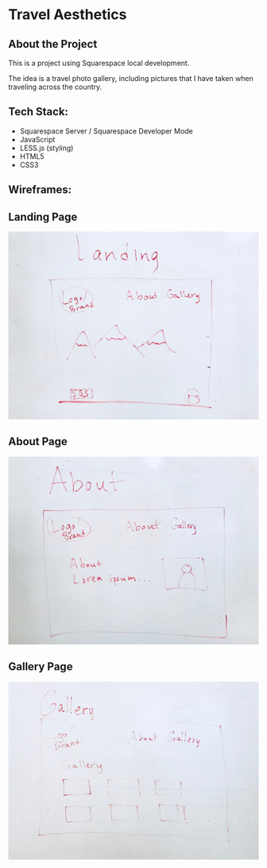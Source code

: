 # Travel Aesthetics

## About the Project

This is a project using Squarespace local development. 

The idea is a travel photo gallery, including pictures that I have taken when traveling across the country.

## Tech Stack: 
- Squarespace Server / Squarespace Developer Mode 
- JavaScript
- LESS.js (styling)
- HTML5
- CSS3

## Wireframes:

## Landing Page
![alt text](https://github.com/Dara-Sy/travel-aesthetics/blob/master/images/landing.jpg)

## About Page 
![alt text](https://github.com/Dara-Sy/travel-aesthetics/blob/master/images/about.jpg)

## Gallery Page 
![alt text](https://github.com/Dara-Sy/travel-aesthetics/blob/master/images/gallery.jpg)
